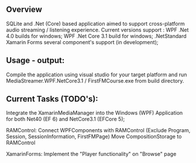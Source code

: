 ## Overview
SQLite and .Net (Core) based application aimed to support cross-platform audio streaming / listening experience.
Current versions support :
WPF .Net 4.0 builds for windows;
WPF .Net Core 3.1 build for windows;
.NetStandard Xamarin Forms several component's support (in development);

## Usage - output:
Compile the application using visual studio for your target platform and run MediaStreamer.WPF.NetCore3.1 / FirstFMCourse.exe from build directory.

## Current Tasks (TODO's):
Integrate the XamarinMediaManager into the Windows (WPF) Application for both Net40 (EF 6) and NetCore3.1 (EFCore 5);

RAMControl:
	Connect WPFComponents with RAMControl (Exclude Program, Session, SessionInformation, FirstFMPage)
	Move CompositionStorage to RAMControl
	
XamarinForms:
	Implement the "Player functionality" on "Browse" page
	